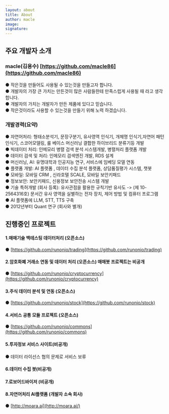 ```yaml
---
layout: about
title: About 
author: macle
image: 
signature:
---
```



## 주요 개발자 소개
### macle(김용수) [https://github.com/macle86](https://github.com/macle86)
● 작은것을 만들어도 사용될 수 있는것을 만들고자 합니다.   <br/>
● 개발자의 가장 큰 가치는 만든것이 많은 사람들한테 만족스럽게 사용될 때 라고 생각합니다.   <br/>
● 개발자의 가치는 개발자가 만든 제품에 있다고 믿습니다.   <br/>
● 작은것이라도 사용할 수 있는것을 만들기 위해 노력 하겠습니다.   <br/>

### 개발경력(요약)
● 자연어처리: 형태소분석기, 문장구분기, 유사영역 인식기, 개체명 인식기,자연어 패턴인식기, 스코어모델링, 룰 베이스 머신러닝 결합한 하이브리드 분류기등 개발   <br/>
● 빅데이터 처리: 인메모리 병렬 검색 분석 시스템개발, 병렬처리 플랫폼 개발   <br/>
● 데이터 검색 및 처리: 인메모리 검색엔진 개발, RDS 설계   <br/>
● 머신러닝, AI: 유명대학과 인공지능 연구, 서비스에 임베딩 모델 연동   <br/>
● 플랫폼 개발: AI 플랫폼 , 데이터 수집 분석 플랫폼, 상담품질평가 시스템, 챗봇   <br/>
● 모바일: 모바일 CRM , 신라호텔 SCALE, 모바일 보안키패드   <br/>
● 정보보안: 보안키패드, 신용정보 보안전송 시스템 개발   <br/>
● 기술 특허개발 (회사 등록): 유사관점을 활용한 규칙기반 유사도 -> (제 10-2564316호) 문서간 유사 영역을 실별하는 전자 장치, 제어 방법 및 컴퓨터 프로그램   <br/>
● AI 플랫폼에 LLM, STT, TTS 구축  <br/>
● 2012년부터 Quant 연구 (회사와 별개)


## 진행중인 프로젝트
#### 1.매매기술 백테스팅 데이터처리 (오픈소스)
● [https://github.com/runonio/trading](https://github.com/runonio/trading)
#### 2.암호화폐 거래소 연동 및 데이터 처리 (오픈소스) 매매봇 프로젝트는 비공개
● [https://github.com/runonio/cryptocurrency](https://github.com/runonio/cryptocurrency)
#### 3.주식 데이터 분석 및 연동 (오픈소스)
● [https://github.com/runonio/stock](https://github.com/runonio/stock)    <br/>
#### 4.서비스 공통 모듈 프로젝트 (오픈소스)
● [https://github.com/runonio/commons](https://github.com/runonio/commons) <br/>
#### 5.투자정보 서비스 사이트(비공개)
● 데이터 라이선스 협의 문제로 서비스 보류
#### 6.데이터 수집 봇(비공개)
#### 7.로보어드바이저 (비공개)
#### 8.자연어처리 AI플랫폼 (개발자 소속 회사)
● [http://moara.ai](http://moara.ai/)
